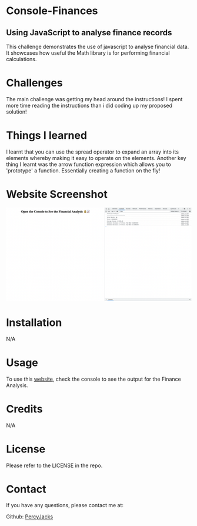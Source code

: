 # Console-Finances
## Using JavaScript to analyse finance records

This challenge demonstrates the use of javascript to analyse financial data. It showcases how useful the Math library is for performing financial calculations.

# Challenges

The main challenge was getting my head around the instructions! I spent more time reading the instructions than i did coding up my proposed solution!

# Things I learned

I learnt that you can use the spread operator to expand an array into its elements whereby making it easy to operate on the elements. Another key thing I learnt was the arrow function expression which allows you to 'prototype' a function. Essentially creating a function on the fly!

# Website Screenshot

![My Website](assets/images/percyjacks.github.io_Console-Finances_.png)

# Installation

N/A

# Usage

To use this [website](https://percyjacks.github.io/Console-Finances/), check the console to see the output for the Finance Analysis.

# Credits

N/A

# License

Please refer to the LICENSE in the repo.

# Contact

If you have any questions, please contact me at:

Github: [PercyJacks](https://github.com/PercyJacks)
